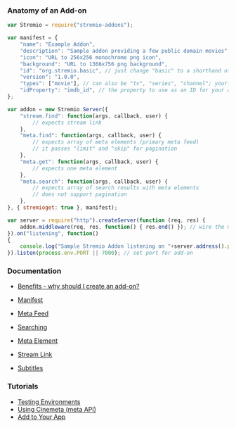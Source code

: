 ### Anatomy of an Add-on

```javascript
var Stremio = require("stremio-addons");

var manifest = { 
    "name": "Example Addon",
    "description": "Sample addon providing a few public domain movies",
    "icon": "URL to 256x256 monochrome png icon", 
    "background": "URL to 1366x756 png background",
    "id": "org.stremio.basic", // just change "basic" to a shorthand of your add-on
    "version": "1.0.0",
    "types": ["movie"], // can also be "tv", "series", "channel"; your add-on will be preferred for those content types
    "idProperty": "imdb_id", // the property to use as an ID for your add-on; your add-on will be preferred for items with that property; can be an array
};

var addon = new Stremio.Server({
    "stream.find": function(args, callback, user) {
        // expects stream link
    },
	"meta.find": function(args, callback, user) {
		// expects array of meta elements (primary meta feed)
		// it passes "limit" and "skip" for pagination
	},
	"meta.get": function(args, callback, user) {
		// expects one meta element
	},
	"meta.search": function(args, callback, user) {
		// expects array of search results with meta elements
		// does not support pagination
	},
}, { stremioget: true }, manifest);

var server = require("http").createServer(function (req, res) {
    addon.middleware(req, res, function() { res.end() }); // wire the middleware - also compatible with connect / express
}).on("listening", function()
{
    console.log("Sample Stremio Addon listening on "+server.address().port);
}).listen(process.env.PORT || 7000); // set port for add-on
```

### Documentation

- [Benefits - why should I create an add-on?](/docs/BENEFITS.md)

- [Manifest](/docs/api/manifest.md)
- [Meta Feed](/docs/api/meta/meta.find.md)
- [Searching](/docs/api/meta/meta.search.md)
- [Meta Element](/docs/api/meta/meta.element.md)
- [Stream Link](/docs/api/stream/README.md)
- [Subtitles](/docs/api/subtitles/README.md)

### Tutorials

- [Testing Environments](/docs/tutorial/testing.md)
- [Using Cinemeta (meta API)](/docs/tutorial/using-cinemeta.md)
- [Add to Your App](/docs/tutorial/add.to.app.md)
